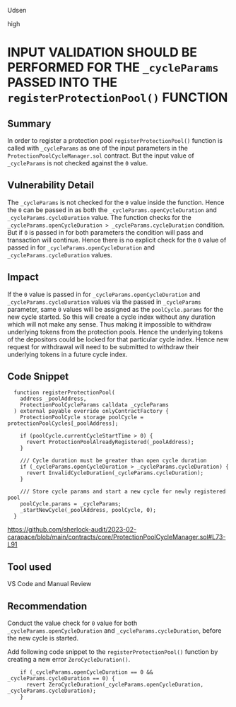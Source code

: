Udsen

high

# INPUT VALIDATION SHOULD BE PERFORMED FOR THE `_cycleParams` PASSED INTO THE `registerProtectionPool()` FUNCTION

## Summary

In order to register a protection pool `registerProtectionPool()` function is called with `_cycleParams` as one of the input parameters in the `ProtectionPoolCycleManager.sol` contract. But the input value of `_cycleParams` is not checked against the `0` value.

## Vulnerability Detail

The `_cycleParams` is not checked for the `0` value inside the function. Hence the `0` can be passed in as both the `_cycleParams.openCycleDuration` and `_cycleParams.cycleDuration` value. The function checks for the `_cycleParams.openCycleDuration > _cycleParams.cycleDuration` condition. But if `0` is passed in for both parameters the condition will pass and transaction will continue. Hence there is no explicit check for the `0` value of passed in for `_cycleParams.openCycleDuration` and `_cycleParams.cycleDuration` values.

## Impact

If the `0` value is passed in for `_cycleParams.openCycleDuration` and `_cycleParams.cycleDuration` values via the passed in `_cycleParams` parameter, same `0` values will be assigned as the `poolCycle.params` for the new cycle started. So this will create a cycle index without any duration which will not make any sense. Thus making it impossible to withdraw underlying tokens from the protection pools. Hence the underlying tokens of the depositors could be locked for that particular cycle index. Hence new request for withdrawal will need to be submitted to withdraw their underlying tokens in a future cycle index.

## Code Snippet

```solidity
  function registerProtectionPool(
    address _poolAddress,
    ProtectionPoolCycleParams calldata _cycleParams
  ) external payable override onlyContractFactory {
    ProtectionPoolCycle storage poolCycle = protectionPoolCycles[_poolAddress];

    if (poolCycle.currentCycleStartTime > 0) {
      revert ProtectionPoolAlreadyRegistered(_poolAddress);
    }

    /// Cycle duration must be greater than open cycle duration
    if (_cycleParams.openCycleDuration > _cycleParams.cycleDuration) {
      revert InvalidCycleDuration(_cycleParams.cycleDuration);
    } 
      
    /// Store cycle params and start a new cycle for newly registered pool
    poolCycle.params = _cycleParams;
    _startNewCycle(_poolAddress, poolCycle, 0);
  }
```

https://github.com/sherlock-audit/2023-02-carapace/blob/main/contracts/core/ProtectionPoolCycleManager.sol#L73-L91

## Tool used

VS Code and Manual Review

## Recommendation

Conduct the value check for `0` value for both `_cycleParams.openCycleDuration` and `_cycleParams.cycleDuration`, before the new cycle is started.

Add following code snippet to the `registerProtectionPool()` function by creating a new error `ZeroCycleDuration()`.

```solidity
    if (_cycleParams.openCycleDuration == 0 &&  _cycleParams.cycleDuration == 0) {
      revert ZeroCycleDuration(_cycleParams.openCycleDuration, _cycleParams.cycleDuration);
    } 
```
